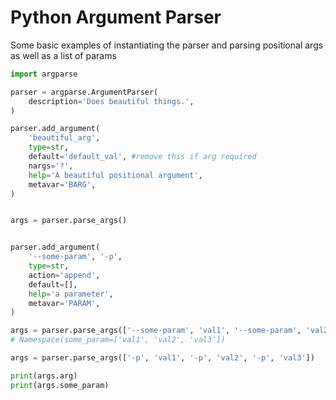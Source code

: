 
# Python Argument Parser

Some basic examples of instantiating the parser and parsing positional args as well as a list of params

```python
import argparse

parser = argparse.ArgumentParser(
    description='Does beautiful things.',
)

parser.add_argument(
    'beautiful_arg',
    type=str,
    default='default_val', #remove this if arg required
    nargs='?',
    help='A beautiful positional argument',
    metavar='BARG',
)


args = parser.parse_args()


parser.add_argument(
    '--some-param', '-p',
    type=str,
    action='append',
    default=[],
    help='a parameter',
    metavar='PARAM',
)

args = parser.parse_args(['--some-param', 'val1', '--some-param', 'val2', '--some-param', 'val3'])
# Namespace(some_param=['val1', 'val2', 'val3'])

args = parser.parse_args(['-p', 'val1', '-p', 'val2', '-p', 'val3'])

print(args.arg)
print(args.some_param)
```
